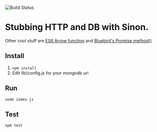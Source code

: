 ![Build Status](https://travis-ci.org/gregartemides/stub-http-and-db.svg?branch=master)
# Stubbing HTTP and DB with Sinon.
Other cool stuff are [ES6 Arrow function](https://developer.mozilla.org/en-US/docs/Web/JavaScript/Reference/Functions/Arrow_functions) and [Bluebird's Promise.method()](http://bluebirdjs.com/docs/api/promise.method.html)

## Install
1. ```npm install```
2. Edit lib/config.js for your mongodb uri

## Run
```node index.js```

## Test
```npm test```
